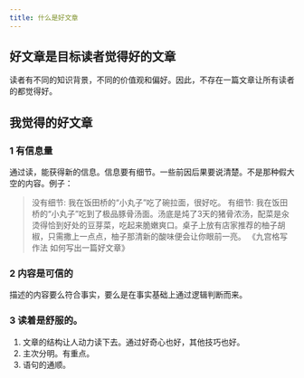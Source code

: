 ```yaml
---
title: 什么是好文章
---
```


## 好文章是目标读者觉得好的文章
读者有不同的知识背景，不同的价值观和偏好。因此，不存在一篇文章让所有读者的都觉得好。

## 我觉得的好文章
### 1 有信息量
通过读，能获得新的信息。信息要有细节。一些前因后果要说清楚。不是那种假大空的内容。例子：

> 没有细节: 我在饭田桥的“小丸子”吃了碗拉面，很好吃。 
> 有细节: 我在饭田桥的“小丸子”吃到了极品豚骨汤面。汤底是炖了3天的猪骨浓汤，配菜是汆烫得恰到好处的豆芽菜，吃起来脆嫩爽口。桌子上放有店家推荐的柚子胡椒，只需撒上一点点，柚子那清新的酸味便会让你眼前一亮。
> 《九宫格写作法 如何写出一篇好文章》

### 2 内容是可信的
描述的内容要么符合事实，要么是在事实基础上通过逻辑判断而来。

### 3 读着是舒服的。
1. 文章的结构让人动力读下去。通过好奇心也好，其他技巧也好。
2. 主次分明。有重点。
3. 语句的通顺。

